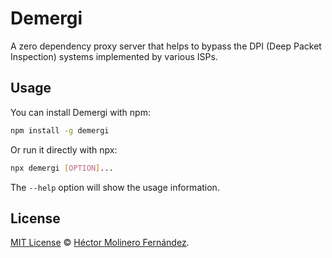 # Demergi

A zero dependency proxy server that helps to bypass the DPI (Deep Packet Inspection) systems implemented by various ISPs.

## Usage

You can install Demergi with npm:
```sh
npm install -g demergi
```
Or run it directly with npx:
```sh
npx demergi [OPTION]...
```

The `--help` option will show the usage information.

## License

[MIT License](https://github.com/hectorm/demergi/blob/master/LICENSE.md)
© [Héctor Molinero Fernández](https://hector.molinero.dev/).
